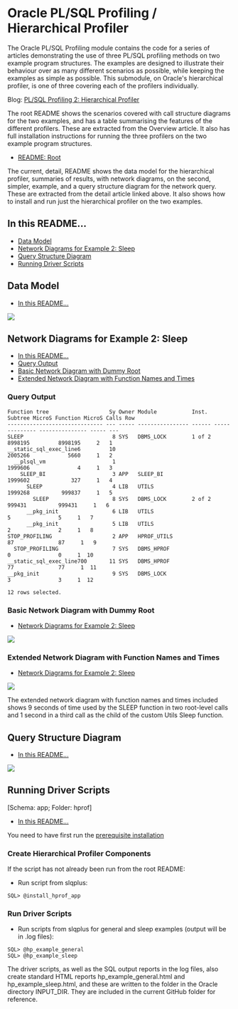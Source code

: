 # Oracle PL/SQL Profiling / Hierarchical Profiler

The Oracle PL/SQL Profiling module contains the code for a series of articles demonstrating the use of three PL/SQL profiling methods on two example program structures. The examples are designed to illustrate their behaviour over as many different scenarios as possible, while keeping the examples as simple as possible. This submodule, on Oracle's hierarchical profiler, is one of three covering each of the profilers individually.

Blog: [PL/SQL Profiling 2: Hierarchical Profiler](http://aprogrammerwrites.eu/?p=2861)

The root README shows the scenarios covered with call structure diagrams for the two examples, and has a table summarising the features of the different profilers. These are extracted from the Overview article. It also has full installation instructions for running the three profilers on the two example program structures.

- [README: Root](../README.md)

The current, detail, README shows the data model for the hierarchical profiler, summaries of results, with network diagrams, on the second, simpler, example, and a query structure diagram for the network query. These are extracted from the detail article linked above. It also shows how to install and run just the hierarchical profiler on the two examples.

## In this README...
- [Data Model](https://github.com/BrenPatF/plsql_profiling/blob/master/hprof/README_HP.md#Data-Model)
- [Network Diagrams for Example 2: Sleep](https://github.com/BrenPatF/plsql_profiling/blob/master/hprof/README_HP.md#Network-Diagram-for-Example-2--Sleep)
- [Query Structure Diagram](https://github.com/BrenPatF/plsql_profiling/blob/master/hprof/README_HP.md#Query-Structure-Diagram)
- [Running Driver Scripts](https://github.com/BrenPatF/plsql_profiling#running-driver-scripts)

## Data Model
- [In this README...](https://github.com/BrenPatF/plsql_profiling/blob/master/hprof/README_HP.md#in-this-readme)

<img src="plsql_profiling - HP ERD.png">

## Network Diagrams for Example 2: Sleep
- [In this README...](https://github.com/BrenPatF/plsql_profiling/blob/master/hprof/README_HP.md#in-this-readme)
- [Query Output](https://github.com/BrenPatF/plsql_profiling/blob/master/hprof/README_HP.md#Query-Output)
- [Basic Network Diagram with Dummy Root](https://github.com/BrenPatF/plsql_profiling/blob/master/hprof/README_HP.md#Basic-Network-Diagram-with-Dummy-Root)
- [Extended Network Diagram with Function Names and Times](https://github.com/BrenPatF/plsql_profiling/blob/master/hprof/README_HP.md#Extended-Network-Diagram-with-Function-Names-and-Times)

### Query Output

    Function tree                   Sy Owner Module           Inst.  Subtree MicroS Function MicroS Calls Row
    ------------------------------ --- ----- ---------------- ------ -------------- --------------- ----- ---
    SLEEP                            8 SYS   DBMS_LOCK        1 of 2        8998195         8998195     2   1
    __static_sql_exec_line6         10                                      2005266            5660     1   2
      __plsql_vm                     1                                      1999606               4     1   3
        SLEEP_BI                     3 APP   SLEEP_BI                       1999602             327     1   4
          SLEEP                      4 LIB   UTILS                          1999268          999837     1   5
            SLEEP                    8 SYS   DBMS_LOCK        2 of 2         999431          999431     1   6
          __pkg_init                 6 LIB   UTILS                                5               5     1   7
          __pkg_init                 5 LIB   UTILS                                2               2     1   8
    STOP_PROFILING                   2 APP   HPROF_UTILS                         87              87     1   9
      STOP_PROFILING                 7 SYS   DBMS_HPROF                           0               0     1  10
    __static_sql_exec_line700       11 SYS   DBMS_HPROF                          77              77     1  11
    __pkg_init                       9 SYS   DBMS_LOCK                            3               3     1  12
    
    12 rows selected.

### Basic Network Diagram with Dummy Root
- [Network Diagrams for Example 2: Sleep](https://github.com/BrenPatF/plsql_profiling/blob/master/hprof/README_HP.md#Network-Diagrams-for-Example-2--Sleep)

<img src="plsql_profiling - net-slp.png">

### Extended Network Diagram with Function Names and Times
- [Network Diagrams for Example 2: Sleep](https://github.com/BrenPatF/plsql_profiling/blob/master/hprof/README_HP.md#Network-Diagrams-for-Example-2--Sleep)

<img src="plsql_profiling - net-slp-time.png">

The extended network diagram with function names and times included shows 9 seconds of time used by the SLEEP function in two root-level calls and 1 second in a third call as the child of the custom Utils Sleep function.

## Query Structure Diagram
- [In this README...](https://github.com/BrenPatF/plsql_profiling/blob/master/hprof/README_HP.md#in-this-readme)

<img src="plsql_profiling - qsd.png">

## Running Driver Scripts
[Schema: app; Folder: hprof]
- [In this README...](https://github.com/BrenPatF/plsql_profiling/blob/master/hprof/README_HP.md#in-this-readme)

You need to have first run the [prerequisite installation](..\README.md#installation)

### Create Hierarchical Profiler Components
If the script has not already been run from the root README:
- Run script from slqplus:
```
SQL> @install_hprof_app
```

### Run Driver Scripts
- Run scripts from slqplus for general and sleep examples (output will be in .log files):
```
SQL> @hp_example_general
SQL> @hp_example_sleep
```

The driver scripts, as well as the SQL output reports in the log files, also create standard HTML reports hp_example_general.html and hp_example_sleep.html, and these are written to the folder in the Oracle directory INPUT_DIR. They are included in the current GitHub folder for reference. 
